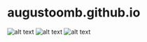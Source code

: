 # augustoomb.github.io

![alt text](https://github.com/augustoomb/augustoomb.github.io/images/book-manager-front.png.png)
![alt text](https://github.com/augustoomb/augustoomb.github.io/images/book-manager-front.png2.png)
![alt text](https://github.com/augustoomb/augustoomb.github.io/images/book-manager-front.png3.png)
